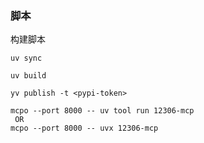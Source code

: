 ### 脚本

构建脚本
```shell
uv sync

uv build

yv publish -t <pypi-token>
```

```shell
mcpo --port 8000 -- uv tool run 12306-mcp
 OR
mcpo --port 8000 -- uvx 12306-mcp
```